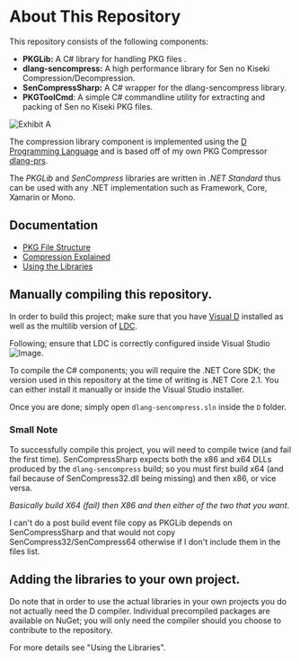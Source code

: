 # About This Repository
This repository consists of the following components: 

- **PKGLib:** A C# library for handling PKG files .
- **dlang-sencompress:** A high performance library for Sen no Kiseki Compression/Decompression.
- **SenCompressSharp:** A C# wrapper for the dlang-sencompress library.
- **PKGToolCmd**: A simple C# commandline utility for extracting and packing of Sen no Kiseki PKG files.

![Exhibit A](https://i.imgur.com/2xd34rH.png)

The compression library component is implemented using the [D Programming Language](https://dlang.org/) and is based off of my own PKG Compressor [dlang-prs](https://github.com/sewer56lol/dlang-prs).

The _PKGLib_ and _SenCompress_ libraries are written in _.NET Standard_ thus can be used with any .NET implementation such as Framework, Core, Xamarin or Mono.

## Documentation

- [PKG File Structure](https://github.com/sewer56lol/Sen-no-Kiseki-PKG-Sharp/blob/master/docs/PKG-File-Structure.md)
- [Compression Explained](https://github.com/sewer56lol/Sen-no-Kiseki-PKG-Sharp/blob/master/docs/Compression-Explained.md)
- [Using the Libraries](https://github.com/sewer56lol/Sen-no-Kiseki-PKG-Sharp/blob/master/docs/Using-The-Libraries.md)

## Manually compiling this repository.

In order to build this project; make sure that you have [Visual D](https://github.com/dlang/visuald) installed as well as the multilib version of [LDC](https://github.com/ldc-developers/ldc/releases).

Following; ensure that LDC is correctly configured inside Visual Studio ![Image](https://i.imgur.com/Fwjc67d.png).

To compile the C# components; you will require the .NET Core SDK; the version used in this repository at the time of writing is .NET Core 2.1. You can either install it manually or inside the Visual Studio installer.

Once you are done; simply open `dlang-sencompress.sln` inside the `D` folder.

### Small Note
To successfully compile this project, you will need to compile twice (and fail the first time).
SenCompressSharp expects both the x86 and x64 DLLs produced by the `dlang-sencompress` build; so you must first build x64 (and fail because of SenCompress32.dll being missing) and then x86, or vice versa.

*Basically build X64 (fail) then X86 and then either of the two that you want*.

I can't do a post build event file copy as PKGLib depends on SenCompressSharp and that would not copy SenCompress32/SenCompress64 otherwise if I don't include them in the files list.

## Adding the libraries to your own project.

Do note that in order to use the actual libraries in your own projects you do not actually need the D compiler. 
Individual precompiled packages are available on NuGet; you will only need the compiler should you choose to contribute to the repository.

For more details see "Using the Libraries".
